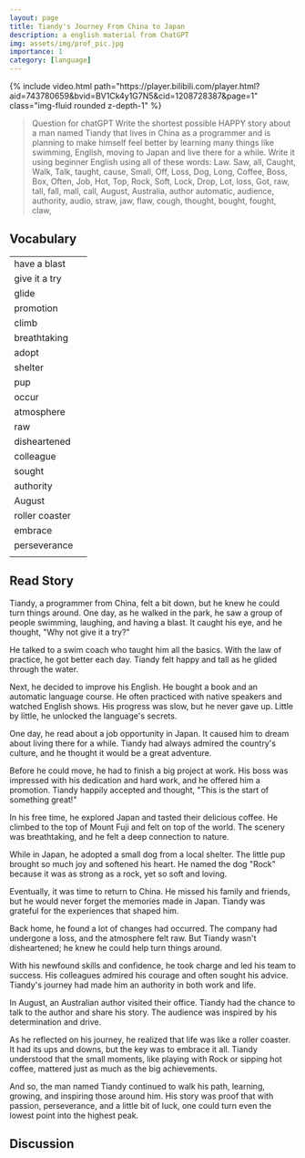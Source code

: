```yaml
---
layout: page
title: Tiandy's Journey From China to Japan
description: a english material from ChatGPT
img: assets/img/prof_pic.jpg
importance: 1
category: [language]
---
```

<div class="row mt-3">
    <div class="col-sm mt-3 mt-md-0">
        {% include video.html path="https://player.bilibili.com/player.html?aid=743780659&bvid=BV1Ck4y1G7N5&cid=1208728387&page=1" class="img-fluid rounded z-depth-1" %}
    </div>
</div>




> Question for chatGPT
> Write the shortest possible  HAPPY story about a man named Tiandy that lives in China as a programmer and is planning to make himself feel better by learning many things like swimming, English, moving to Japan and live there for a while. 
> Write it using beginner English using all of these words: 
> Law. Saw, all, Caught, Walk, Talk, taught, cause, Small, Off, Loss, Dog, Long, Coffee, Boss, Box, Often, Job, Hot, Top, Rock, Soft,  Lock, Drop, Lot, loss, Got, raw, tall, fall, mall, call, August, Australia, author automatic, audience, authority, audio, straw, jaw, flaw, cough, thought, bought, fought, claw,



## Vocabulary



|                |      |
| -------------- | ---- |
| have a blast   |      |
| give it a try  |      |
| glide          |      |
| promotion      |      |
| climb          |      |
| breathtaking   |      |
| adopt          |      |
| shelter        |      |
| pup            |      |
| occur          |      |
| atmosphere     |      |
| raw            |      |
| disheartened   |      |
| colleague      |      |
| sought         |      |
| authority      |      |
| August         |      |
| roller coaster |      |
| embrace        |      |
| perseverance   |      |
|                |      |





## Read Story


Tiandy, a programmer from China, felt a bit down, but he knew he could turn things around. One day, as he walked in the park, he saw a group of people swimming, laughing, and having a blast. It caught his eye, and he thought, "Why not give it a try?"

He talked to a swim coach who taught him all the basics. With the law of practice, he got better each day. Tiandy felt happy and tall as he glided through the water.

Next, he decided to improve his English. He bought a book and an automatic language course. He often practiced with native speakers and watched English shows. His progress was slow, but he never gave up. Little by little, he unlocked the language's secrets.

One day, he read about a job opportunity in Japan. It caused him to dream about living there for a while. Tiandy had always admired the country's culture, and he thought it would be a great adventure.

Before he could move, he had to finish a big project at work. His boss was impressed with his dedication and hard work, and he offered him a promotion. Tiandy happily accepted and thought, "This is the start of something great!"

In his free time, he explored Japan and tasted their delicious coffee. He climbed to the top of Mount Fuji and felt on top of the world. The scenery was breathtaking, and he felt a deep connection to nature.

While in Japan, he adopted a small dog from a local shelter. The little pup brought so much joy and softened his heart. He named the dog "Rock" because it was as strong as a rock, yet so soft and loving.

Eventually, it was time to return to China. He missed his family and friends, but he would never forget the memories made in Japan. Tiandy was grateful for the experiences that shaped him.

Back home, he found a lot of changes had occurred. The company had undergone a loss, and the atmosphere felt raw. But Tiandy wasn't disheartened; he knew he could help turn things around.

With his newfound skills and confidence, he took charge and led his team to success. His colleagues admired his courage and often sought his advice. Tiandy's journey had made him an authority in both work and life.

In August, an Australian author visited their office. Tiandy had the chance to talk to the author and share his story. The audience was inspired by his determination and drive.

As he reflected on his journey, he realized that life was like a roller coaster. It had its ups and downs, but the key was to embrace it all. Tiandy understood that the small moments, like playing with Rock or sipping hot coffee, mattered just as much as the big achievements.

And so, the man named Tiandy continued to walk his path, learning, growing, and inspiring those around him. His story was proof that with passion, perseverance, and a little bit of luck, one could turn even the lowest point into the highest peak.

## Discussion







